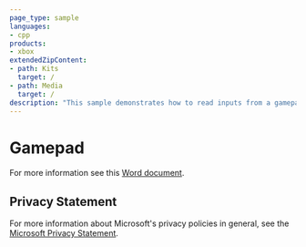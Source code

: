 ```yaml
---
page_type: sample
languages:
- cpp
products:
- xbox
extendedZipContent:
- path: Kits
  target: /
- path: Media
  target: /
description: "This sample demonstrates how to read inputs from a gamepad on the Xbox One."
---
```


# Gamepad

For more information see this [Word document](https://github.com/microsoft/Xbox-ATG-Samples/blob/master/XDKSamples/System/Gamepad/Readme.docx).

## Privacy Statement

For more information about Microsoft's privacy policies in general, see the [Microsoft Privacy Statement](https://privacy.microsoft.com/privacystatement/).
